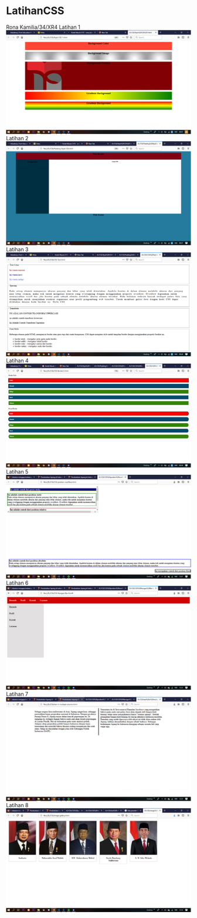 # LatihanCSS
Rona Kamilia/34/XR4
Latihan 1
![alt text](https://github.com/ronakamilia27rpl/LatihanCSS/blob/master/Latihan%201.png)
Latihan 2
![alt text](https://github.com/ronakamilia27rpl/LatihanCSS/blob/master/Latihan%202.png)
Latihan 3
![alt text](https://github.com/ronakamilia27rpl/LatihanCSS/blob/master/Latihan%203.png)
Latihan 4
![alt text](https://github.com/ronakamilia27rpl/LatihanCSS/blob/master/Latihan%204.png)
Latihan 5
![alt text](https://github.com/ronakamilia27rpl/LatihanCSS/blob/master/Latihan%205.png)
Latihan 6
![alt text](https://github.com/ronakamilia27rpl/LatihanCSS/blob/master/Latihan%206.png)
Latihan 7
![alt text](https://github.com/ronakamilia27rpl/LatihanCSS/blob/master/Latihan%207.png)
Latihan 8
![alt text](https://github.com/ronakamilia27rpl/LatihanCSS/blob/master/Latihan%208.png)

